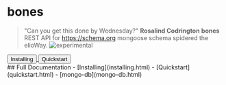 # bones
> "Can you get this done by Wednesday?" **Rosalind Codrington**
**bones** REST API for <https://schema.org> mongoose schema spidered the elioWay.
![experimental](https://elioway.gitlab.io/artwork/icon/experimental/favicon.png "experimental")
<div><a href="installing.html">
  <button>Installing</button>
</a>
    <a href="quickstart.html">
  <button>Quickstart</button>
</a></div>
## Full Documentation
- [Installing](installing.html)
- [Quickstart](quickstart.html)
- [mongo-db](mongo-db.html)
